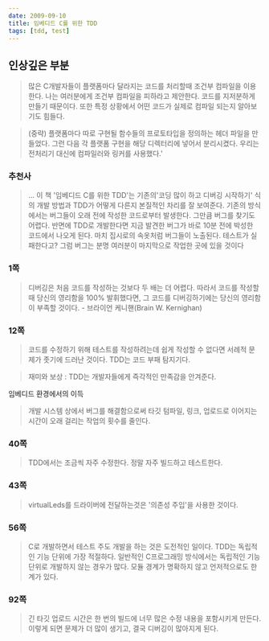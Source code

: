 ```yaml
---
date: 2009-09-10
title: 임베디드 C를 위한 TDD
tags: [tdd, test]
---
```


## 인상깊은 부분
> 많은 C개발자들이 플랫폼마다 달라지는 코드를 처리할때 조건부 컴파일을 이용한다. 나는 여러분에게 조건부 컴파일을 피하라고 제안한다. 코드를 지저분하게 만들기 때문이다. 또한 특정 상황에서 어떤 코드가 실제로 컴파일 되는지 알아보기도 힘들다.

> (중략) 플랫폼마다 따로 구현될 함수들의 프로토타입을 정의하는 헤더 파일을 만들었다. 그런 다음 각 플랫폼 구현을 해당 디렉터리에 넣어서 분리시켰다. 우리는 전처리기 대신에 컴파일러와 링커를 사용했다.'

### 추천사
> ... 이 책 '임베디드 C를 위한 TDD'는 기존의'코딩 많이 하고 디버깅 시작하기' 식의 개발 방법과 TDD가 어떻게 다른지 본질적인 차리를 잘 보여준다. 기존의 방식에서는 버그들이 오래 전에 작성한 코드로부터 발생한다. 그만큼 버그를 찾기도 어렵다. 반면에 TDD로 개발한다면 지금 발견한 버그가 바로 10분 전에 박성한 코드에서 나오게 된다. 마치 집시로의 속옷처럼 버그들이 노출된다. 테스트가 실패한다고? 그럼 버그는 분명 여러분이 마지막으로 작업한 곳에 있을 것이다


### 1쪽
> 디버깅은 처음 코드를 작성하는 것보다 두 배는 더 어렵다. 따라서 코드를 작성할 때 당신의 영리함을 100% 발휘했다면, 그 코드를 디버깅하기에는 당신의 영리함이 부족할 것이다. - 브라이언 케니핸(Brain W. Kernighan)

### 12쪽
> 코드를 수정하기 위해 테스트를 작성하려는데 쉽게 작성할 수 없다면 서례적 문제가 좃기에 드러난 것이다. TDD는 코드 부패 탐지기다.

> 재미와 보상 : TDD는 개발자들에게 즉각적인 만족감을 안겨준다.

임베디드 환경에서의 이득

> 개발 시스템 상에서 버그를 해결함으로써 타깃 텀파일, 링크, 업로드로 이어지는 시간이 오래 걸리는 작업의 횟수를 줄인다.

### 40쪽
> TDD에서는 조금씩 자주 수정한다. 정말 자주 빌드하고 테스트한다.

### 43쪽
> virtualLeds를 드라이버에 전달하는것은 '의존성 주입'을 사용한 것이다.

### 56쪽
> C로 개발하면서 테스트 주도 개발을 하는 것은 도전적인 일이다. TDD는 독립적인 기능 단위에 가장 적절하다. 일반적인 C프로그래밍 방식에서는 독립적인 기능 단위로 개발하지 않는 경우가 많다. 모듈 경계가 명확하지 않고 언저적으로도 한계가 있다.

### 92쪽
> 긴 타깃 업로드 시간은 한 번의 빌드에 너무 많은 수정 내용을 포함시키게 만든다. 이렇게 되면 문제가 더 많이 생기고, 결국 디버깅이 많아지게 된다.
